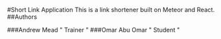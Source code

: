#Short Link Application
This is a link shortener built on Meteor and React.
##Authors

###Andrew Mead " Trainer "
###Omar Abu Omar " Student "

